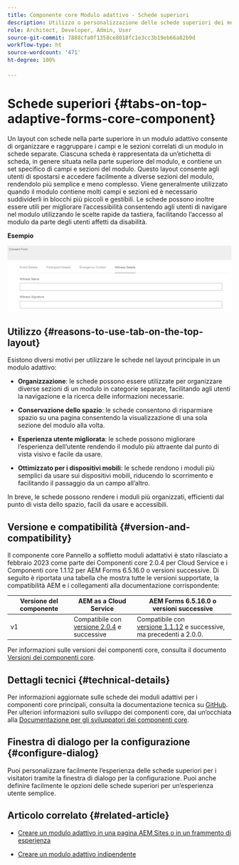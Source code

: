 ```yaml
---
title: Componente core Modulo adattivo - Schede superiori
description: Utilizzo o personalizzazione delle schede superiori dei moduli adattivi per i componenti core.
role: Architect, Developer, Admin, User
source-git-commit: 7888cfa0f1358ce8018fc1e3cc3b19eb66a82b9d
workflow-type: ht
source-wordcount: '471'
ht-degree: 100%

---
```



# Schede superiori {#tabs-on-top-adaptive-forms-core-component}

Un layout con schede nella parte superiore in un modulo adattivo consente di organizzare e raggruppare i campi e le sezioni correlati di un modulo in schede separate. Ciascuna scheda è rappresentata da un’etichetta di scheda, in genere situata nella parte superiore del modulo, e contiene un set specifico di campi e sezioni del modulo. Questo layout consente agli utenti di spostarsi e accedere facilmente a diverse sezioni del modulo, rendendolo più semplice e meno complesso. Viene generalmente utilizzato quando il modulo contiene molti campi e sezioni ed è necessario suddividerli in blocchi più piccoli e gestibili. Le schede possono inoltre essere utili per migliorare l’accessibilità consentendo agli utenti di navigare nel modulo utilizzando le scelte rapide da tastiera, facilitando l’accesso al modulo da parte degli utenti affetti da disabilità.

**Esempio**

![](/help/adaptive-forms/assets/tabs.png)

## Utilizzo {#reasons-to-use-tab-on-the-top-layout}

Esistono diversi motivi per utilizzare le schede nel layout principale in un modulo adattivo:

* **Organizzazione**: le schede possono essere utilizzate per organizzare diverse sezioni di un modulo in categorie separate, facilitando agli utenti la navigazione e la ricerca delle informazioni necessarie.

* **Conservazione dello spazio**: le schede consentono di risparmiare spazio su una pagina consentendo la visualizzazione di una sola sezione del modulo alla volta.

* **Esperienza utente migliorata**: le schede possono migliorare l’esperienza dell’utente rendendo il modulo più attraente dal punto di vista visivo e facile da usare.

* **Ottimizzato per i dispositivi mobili**: le schede rendono i moduli più semplici da usare sui dispositivi mobili, riducendo lo scorrimento e facilitando il passaggio da un campo all’altro.

In breve, le schede possono rendere i moduli più organizzati, efficienti dal punto di vista dello spazio, facili da usare e accessibili.

## Versione e compatibilità {#version-and-compatibility}

Il componente core Pannello a soffietto moduli adattativi è stato rilasciato a febbraio 2023 come parte dei Componenti core 2.0.4 per Cloud Service e i Componenti core 1.1.12 per AEM Forms 6.5.16.0 o versioni successive. Di seguito è riportata una tabella che mostra tutte le versioni supportate, la compatibilità AEM e i collegamenti alla documentazione corrispondente:

| Versione del componente | AEM as a Cloud Service | AEM Forms 6.5.16.0 o versioni successive |
|---|---|---|
| v1 | Compatibile con<br>[versione 2.0.4](/help/adaptive-forms/version.md) e successive | Compatibile con <br>[versione 1.1.12](/help/adaptive-forms/version.md) e successive, ma precedenti a 2.0.0. |

Per informazioni sulle versioni dei componenti core, consulta il documento [Versioni dei componenti core](/help/adaptive-forms/version.md).

<!-- ## Sample Component Output {#sample-component-output}

To experience the Accordion Component as well as see examples of its configuration options as well as HTML and JSON output, visit the [Component Library](https://adobe.com/go/aem_cmp_library_accordion). -->

## Dettagli tecnici {#technical-details}

Per informazioni aggiornate sulle schede dei moduli adattivi per i componenti core principali, consulta la documentazione tecnica su [GitHub](https://github.com/adobe/aem-core-forms-components/tree/master/ui.af.apps/src/main/content/jcr_root/apps/core/fd/components/form/tabsontop/v1/tabsontop). Per ulteriori informazioni sullo sviluppo dei componenti core, dai un’occhiata alla [Documentazione per gli sviluppatori dei componenti core](/help/developing/overview.md).

## Finestra di dialogo per la configurazione {#configure-dialog}

Puoi personalizzare facilmente l’esperienza delle schede superiori per i visitatori tramite la finestra di dialogo per la configurazione. Puoi anche definire facilmente le opzioni delle schede superiori per un’esperienza utente semplice.

## Articolo correlato {#related-article}

* [Creare un modulo adattivo in una pagina AEM Sites o in un frammento di esperienza](https://experienceleague.adobe.com/docs/experience-manager-cloud-service/content/forms/adaptive-forms-authoring/create-or-add-an-adaptive-form-to-aem-sites-page.html?lang=it)

* [Creare un modulo adattivo indipendente](https://experienceleague.adobe.com/docs/experience-manager-cloud-service/content/forms/adaptive-forms-authoring/authoring-adaptive-forms-core-components/create-an-adaptive-form-on-forms-cs/creating-adaptive-form-core-components.html?lang=it)
